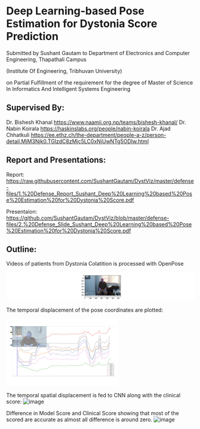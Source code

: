 # Deep Learning-based Pose Estimation for Dystonia Score Prediction
Submitted by Sushant Gautam to Department of Electronics and Computer Engineering,  Thapathali Campus 

(Institute Of Engineering, Tribhuvan University)

on Partial Fulfillment of the requirement for the degree of Master of Science In Informatics And Intelligent Systems Engineering

## Supervised By:
Dr. Bishesh Khanal https://www.naamii.org.np/teams/bishesh-khanal/
Dr. Nabin Koirala https://haskinslabs.org/people/nabin-koirala 
Dr. Ajad Chhatkuli https://ee.ethz.ch/the-department/people-a-z/person-detail.MjM3Njk0.TGlzdC8zMjc5LC0xNjUwNTg5ODIw.html


## Report and Presentations:
Report: https://raw.githubusercontent.com/SushantGautam/DystViz/master/defense-files/1.%20Defense_Report_Sushant_Deep%20Learning%20based%20Pose%20Estimation%20for%20Dystonia%20Score.pdf

Presentaion: https://github.com/SushantGautam/DystViz/blob/master/defense-files/2.%20Defense_Slide_Sushant_Deep%20Learning%20based%20Pose%20Estimation%20for%20Dystonia%20Score.pdf

## Outline:
Videos of patients from Dystonia Colatition is processed with OpenPose

![image](https://github.com/SushantGautam/DystViz/blob/master/scripts/demo2.gif?raw=true)

The temporal displacement of the pose coordinates are plotted:

![image](https://github.com/SushantGautam/DystViz/blob/master/scripts/DYS_9_Neck_0.gif?raw=true)

The temporal spatial displacement is fed to CNN along with the clinical score:
![image](https://user-images.githubusercontent.com/16721983/164608373-3020b4bc-ea30-4529-89ad-ef3292de1b1a.png)

Difference in Model Score and Clinical Score showing that most of the scored are accurate as almost all difference is around zero.
![image](https://user-images.githubusercontent.com/16721983/164608438-967f179a-9e7d-4ddd-9d24-0d93a7035376.png)

